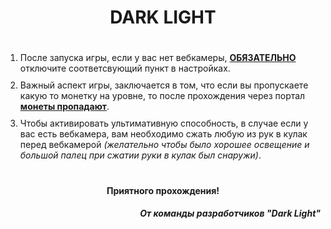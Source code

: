 <h1 style="text-align: center; padding-bottom: 20px">DARK LIGHT</h1>
<ol>
    <li style="padding-bottom: 10px">После запуска игры, если у вас нет вебкамеры, <u><b>ОБЯЗАТЕЛЬНО</b></u> отключите соответсвующий пункт в настройках.</li>
    <li style="padding-bottom: 10px">Важный аспект игры, заключается в том, что если вы пропускаете какую то монетку на уровне, то после прохождения через портал <u><b>монеты пропадают</b></u>.</li>
    <li style="padding-bottom: 20px">Чтобы активировать ультимативную способность, в случае если у вас есть вебкамера, вам необходимо сжать любую из рук в кулак перед вебкамерой <i>(желательно чтобы было хорошее освещение и большой палец при сжатии руки в кулак был снаружи)</i>.</li>
</ol>
<h4 style="text-align: center">Приятного прохождения!</h4>
<h4 style="text-align: right"><i>От команды разработчиков "Dark Light"</i></h4>